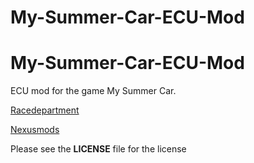 # My-Summer-Car-ECU-Mod

# My-Summer-Car-ECU-Mod
ECU mod for the game My Summer Car.

[Racedepartment](https://www.racedepartment.com/downloads/donnertechracing-ecus.31217/)

[Nexusmods](https://www.nexusmods.com/mysummercar/mods/205)

Please see the **LICENSE** file for the license
